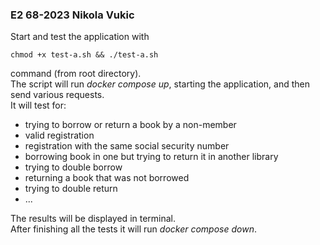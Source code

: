### E2 68-2023 Nikola Vukic
Start and test the application with 
```shell 
chmod +x test-a.sh && ./test-a.sh
``` 
command (from root directory).\
The script will run *docker compose up*, starting the application, and then send various requests.\
It will test for:
- trying to borrow or return a book by a non-member
- valid registration
- registration with the same social security number
- borrowing book in one but trying to return it in another library
- trying to double borrow
- returning a book that was not borrowed
- trying to double return 
- ...

The results will be displayed in terminal.\
After finishing all the tests it will run *docker compose down*.